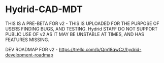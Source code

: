 # Hydrid-CAD-MDT
THIS IS A PRE-BETA FOR v2 - THIS IS UPLOADED FOR THE PURPOSE OF USERS FINDING BUGS, AND TESTING.
Hydrid STAFF DO NOT SUPPORT PUBLIC USE OF v2 AS IT MAY BE UNSTABLE AT TIMES, AND HAS FEATURES MISSING.

DEV ROADMAP FOR v2 - https://trello.com/b/Qm18qwCz/hydrid-development-roadmap